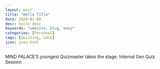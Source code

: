 ```yaml
---
layout: post
title: "Hello Title"
date: 2020-01-08
desc: hello desc
keywords: "website, blog, easy"
categories: [Personal]
tags: [Quizzing, LDCE]
icon: icon-html
---
```


MIND PALACE’S youngest Quizmaster takes the stage. Internal Gen Quiz Session